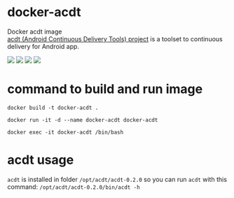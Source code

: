 # docker-acdt
Docker acdt image  
[acdt (Android Continuous Delivery Tools) project](https://github.com/bhagenbourger/acdt) is a toolset to continuous delivery for Android app.

[![](https://img.shields.io/docker/pulls/bhagenbourger/docker-acdt.svg)](https://hub.docker.com/r/bhagenbourger/docker-acdt/)
[![](https://img.shields.io/docker/stars/bhagenbourger/docker-acdt.svg)](https://hub.docker.com/r/bhagenbourger/docker-acdt/)
[![](https://images.microbadger.com/badges/image/bhagenbourger/docker-acdt.svg)](https://microbadger.com/images/bhagenbourger/docker-acdt)
[![](https://images.microbadger.com/badges/version/bhagenbourger/docker-acdt.svg)](https://microbadger.com/images/bhagenbourger/docker-cdt)

# command to build and run image
`docker build -t docker-acdt .`

`docker run -it -d --name docker-acdt docker-acdt`

`docker exec -it docker-acdt /bin/bash`

# acdt usage
`acdt` is installed in folder `/opt/acdt/acdt-0.2.0` so you can run `acdt` with this command: `/opt/acdt/acdt-0.2.0/bin/acdt -h`